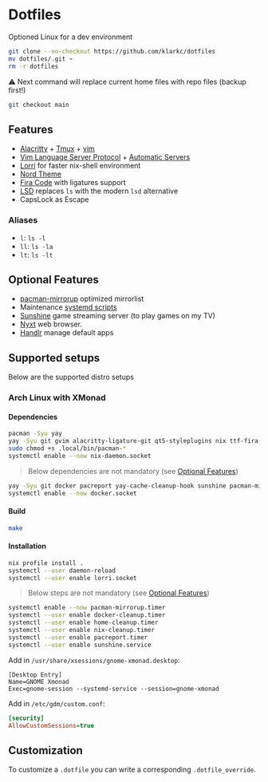 # Dotfiles

Optioned Linux for a dev environment

```bash
git clone --no-checkout https://github.com/klarkc/dotfiles 
mv dotfiles/.git ~
rm -r dotfiles
```
⚠ Next command will replace current home files with repo files (backup first!)

```bash
git checkout main
```

## Features

- [Alacritty](https://github.com/alacritty/alacritty) + [Tmux](https://github.com/tmux/tmux) + [vim](https://github.com/vim/vim)
- [Vim Language Server Protocol](https://github.com/prabirshrestha/vim-lsp) + [Automatic Servers](https://github.com/mattn/vim-lsp-settings)
- [Lorri](https://github.com/nix-community/lorri/) for faster nix-shell environment
- [Nord Theme](https://www.nordtheme.com/)
- [Fira Code](https://github.com/tonsky/FiraCode) with ligatures support
- [LSD](https://github.com/Peltoche/lsd) replaces `ls` with the modern `lsd` alternative
- CapsLock as Escape

### Aliases

- `l`: `ls -l`
- `ll`: `ls -la`
- `lt`: `ls -lt`

## Optional Features

- [pacman-mirrorup](https://github.com/bpetlert/pacman-mirrorup) optimized mirrorlist
- Maintenance [systemd scripts](https://github.com/klarkc/dotfiles/tree/main/.config/systemd/user)
- [Sunshine](https://github.com/LizardByte/Sunshine) game streaming server (to play games on my TV)
- [Nyxt](https://github.com/atlas-engineer/nyxt) web browser.
- [Handlr](https://github.com/Anomalocaridid/handlr-regex) manage default apps

## Supported setups

Below are the supported distro setups

### Arch Linux with XMonad

#### Dependencies

```bash
pacman -Syu yay
yay -Syu git gvim alacritty-ligature-git qt5-styleplugins nix ttf-fira-code noto-fonts-emoji lsd gsettings xconf picom xorg-xmodmap gnome-session gnome-settings-daemon notification-daemon xmonad xmonad-contrib xorg-xsetroot feh
sudo chmod +s .local/bin/pacman-*
systemctl enable --now nix-daemon.socket
```

> Below dependencies are not mandatory (see [Optional Features](#optional-features))

```bash
yay -Syu git docker pacreport yay-cache-cleanup-hook sunshine pacman-mirrorup bat git-delta ripgrep nyxt handlr
systemctl enable --now docker.socket
```

#### Build

```bash
make
```

#### Installation

```bash
nix profile install .
systemctl --user daemon-reload
systemctl --user enable lorri.socket
```

> Below steps are not mandatory (see [Optional Features](#optional-features))

```bash
systemctl enable --now pacman-mirrorup.timer
systemctl --user enable docker-cleanup.timer
systemctl --user enable home-cleanup.timer
systemctl --user enable nix-cleanup.timer
systemctl --user enable pacreport.timer
systemctl --user enable sunshine.service
```

Add in `/usr/share/xsessions/gnome-xmonad.desktop`:

```
[Desktop Entry]
Name=GNOME Xmonad
Exec=gnome-session --systemd-service --session=gnome-xmonad
```

Add in `/etc/gdm/custom.conf`:

```ini
[security]
AllowCustomSessions=true
```

## Customization

To customize a `.dotfile` you can write a corresponding `.dotfile_override`.
